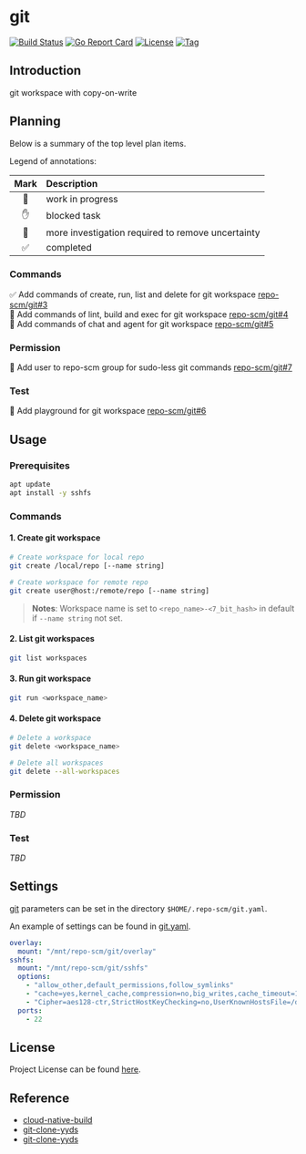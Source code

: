 # git

[![Build Status](https://github.com/repo-scm/git/workflows/ci/badge.svg?branch=main&event=push)](https://github.com/repo-scm/git/actions?query=workflow%3Aci)
[![Go Report Card](https://goreportcard.com/badge/github.com/repo-scm/git)](https://goreportcard.com/report/github.com/repo-scm/git)
[![License](https://img.shields.io/github/license/repo-scm/git.svg)](https://github.com/repo-scm/git/blob/main/LICENSE)
[![Tag](https://img.shields.io/github/tag/repo-scm/git.svg)](https://github.com/repo-scm/git/tags)



## Introduction

git workspace with copy-on-write



## Planning

Below is a summary of the top level plan items.

Legend of annotations:

| Mark | Description                                       |
|:----:|:--------------------------------------------------|
|  🏃  | work in progress                                  |
|  ✋  | blocked task                                      |
|  🔵  | more investigation required to remove uncertainty |
|  ✅  | completed                                         |

### Commands

✅ Add commands of create, run, list and delete for git workspace [repo-scm/git#3](https://github.com/repo-scm/git/issues/3)  
🏃 Add commands of lint, build and exec for git workspace [repo-scm/git#4](https://github.com/repo-scm/git/issues/4)  
🏃 Add commands of chat and agent for git workspace [repo-scm/git#5](https://github.com/repo-scm/git/issues/5)

### Permission

🔵 Add user to repo-scm group for sudo-less git commands [repo-scm/git#7](https://github.com/repo-scm/git/issues/7)  

### Test

🔵 Add playground for git workspace [repo-scm/git#6](https://github.com/repo-scm/git/issues/6)



## Usage

### Prerequisites

```bash
apt update
apt install -y sshfs
```

### Commands

#### 1. Create git workspace

```bash
# Create workspace for local repo
git create /local/repo [--name string]

# Create workspace for remote repo
git create user@host:/remote/repo [--name string]
```

> **Notes**: Workspace name is set to `<repo_name>-<7_bit_hash>` in default if `--name string` not set.

#### 2. List git workspaces

```bash
git list workspaces
```

#### 3. Run git workspace

```bash
git run <workspace_name>
```

#### 4. Delete git workspace

```bash
# Delete a workspace
git delete <workspace_name>

# Delete all workspaces
git delete --all-workspaces
```

### Permission

*TBD*

### Test

*TBD*



## Settings

[git](https://github.com/repo-scm/git) parameters can be set in the directory `$HOME/.repo-scm/git.yaml`.

An example of settings can be found in [git.yaml](https://github.com/repo-scm/git/blob/main/config/git.yaml).

```yaml
overlay:
  mount: "/mnt/repo-scm/git/overlay"
sshfs:
  mount: "/mnt/repo-scm/git/sshfs"
  options:
    - "allow_other,default_permissions,follow_symlinks"
    - "cache=yes,kernel_cache,compression=no,big_writes,cache_timeout=115200"
    - "Cipher=aes128-ctr,StrictHostKeyChecking=no,UserKnownHostsFile=/dev/null"
  ports:
    - 22
```



## License

Project License can be found [here](LICENSE).



## Reference

- [cloud-native-build](https://docs.cnb.cool/zh/)
- [git-clone-yyds](https://cloud.tencent.com/developer/article/2456809)
- [git-clone-yyds](https://cnb.cool/cnb/cool/git-clone-yyds)
